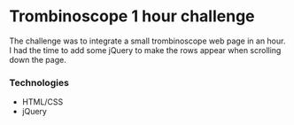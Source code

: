# Trombinoscope 1 hour challenge

The challenge was to integrate a small trombinoscope web page in an hour.
I had the time to add some jQuery to make the rows appear when scrolling down the page.

### Technologies
* HTML/CSS
* jQuery
